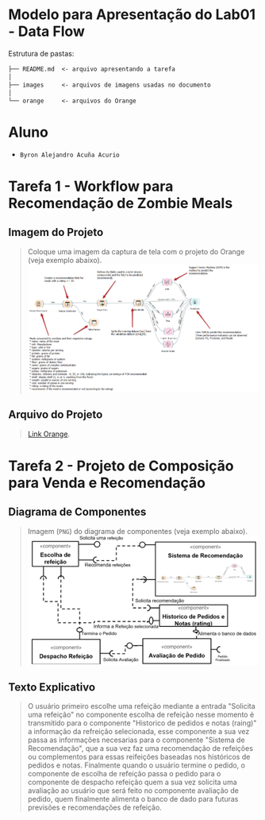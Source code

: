 # Modelo para Apresentação do Lab01 - Data Flow

Estrutura de pastas:

~~~
├── README.md  <- arquivo apresentando a tarefa
│
├── images     <- arquivos de imagens usadas no documento
│
└── orange     <- arquivos do Orange
~~~

# Aluno
* `Byron Alejandro Acuña Acurio`

# Tarefa 1 - Workflow para Recomendação de Zombie Meals

## Imagem do Projeto
> Coloque uma imagem da captura de tela com o projeto do Orange (veja exemplo abaixo).
![Workflow Orange](images/orange-zombie-meals-prediction.png)

## Arquivo do Projeto
> [Link Orange](https://github.com/byronacunia/component2learn/tree/master/labs/2021/01-data-flow/solucoes/byronacunia/orange/zombie-meals.ows).

# Tarefa 2 - Projeto de Composição para Venda e Recomendação

## Diagrama de Componentes

> Imagem (`PNG`) do diagrama de componentes (veja exemplo abaixo).
![Diagrama Venda](images/diagrama-componentes-venda.png)

## Texto Explicativo

> O usuário primeiro escolhe uma refeição mediante a entrada "Solicita uma refeição" no componente escolha de refeição nesse momento é transmitido para o componente "Historico de pedidos e notas (raing)" a informação da refreição selecionada, esse componente a sua vez passa as informações necesarias para o componente "Sistema de Recomendação", que a sua vez faz uma recomendação de refeições ou complementos para essas reifeições baseadas nos históricos de pedidos e notas. Finalmente quando o usuário termine o pedido, o componente de escolha de refeição passa o pedido para o componente de despacho refeição quem a sua vez solicita uma avaliação ao usuário que será feito no componente avaliação de pedido, quem finalmente alimenta o banco de dado para futuras previsões e recomendações de refeição.
